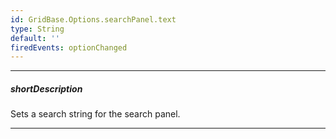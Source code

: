 ```yaml
---
id: GridBase.Options.searchPanel.text
type: String
default: ''
firedEvents: optionChanged
---
```

---
##### shortDescription
Sets a search string for the search panel.

---
